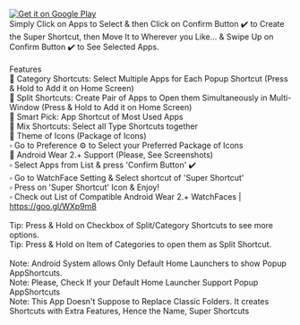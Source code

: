 <a href='https://play.google.com/store/apps/details?id=net.geekstools.supershortcuts.PRO&pcampaignid=MKT-Other-global-all-co-prtnr-py-PartBadge-Mar2515-1'><img alt='Get it on Google Play' src='https://play.google.com/intl/en_gb/badges/images/generic/en_badge_web_generic.png'/></a>
 <br /> 
Simply Click on Apps to Select & then Click on Confirm Button ✔️ to Create the Super Shortcut, then Move It to Wherever you Like...
& Swipe Up on Confirm Button ✔️ to See Selected Apps. <br /> 
 <br /> 
Features <br /> 
🔵 Category Shortcuts: Select Multiple Apps for Each Popup Shortcut (Press & Hold to Add it on Home Screen) <br /> 
🔵 Split Shortcuts: Create Pair of Apps to Open them Simultaneously in Multi-Window (Press & Hold to Add it on Home Screen) <br /> 
🔵 Smart Pick: App Shortcut of Most Used Apps <br /> 
🔵 Mix Shortcuts: Select all Type Shortcuts together <br /> 
🔵 Theme of Icons (Package of Icons) <br /> 
▫️ Go to Preference ⚙ to Select your Preferred Package of Icons <br /> 
🔵 Android Wear 2.+ Support (Please, See Screenshots) <br /> 
▫️ Select Apps from List & press 'Confirm Button' ✔️ <br /> 
▫️ Go to WatchFace Setting & Select shortcut of 'Super Shortcut' <br /> 
▫️ Press on 'Super Shortcut' Icon & Enjoy! <br /> 
▫️ Check out List of Compatible Android Wear 2.+ WatchFaces | https://goo.gl/WXp9m8 <br /> 
 <br /> 
Tip: Press & Hold on Checkbox of Split/Category Shortcuts to see more options. <br /> 
Tip: Press & Hold on Item of Categories to open them as Split Shortcut. <br /> 
 <br /> 
Note: Android System allows Only Default Home Launchers to show Popup AppShortcuts. <br /> 
Note: Please, Check If your Default Home Launcher Support Popup AppShortcuts <br /> 
Note: This App Doesn't Suppose to Replace Classic Folders. It creates Shortcuts with Extra Features, Hence the Name, Super Shortcuts <br /> 
